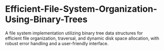 # Efficient-File-System-Organization-Using-Binary-Trees
A file system implementation utilizing binary tree data structures for efficient file organization, traversal, and dynamic disk space allocation, with robust error handling and a user-friendly interface.
